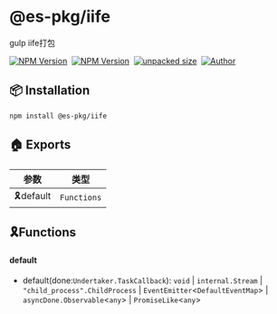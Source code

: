    

@es-pkg/iife
============

gulp iife打包

[![NPM Version](https://img.shields.io/npm/v/@es-pkg/iife?color=33cd56&logo=npm)](https://www.npmjs.com/package/@es-pkg/iife)  [![NPM Version](https://img.shields.io/npm/dm/@es-pkg/iife.svg?style=flat-square)](https://www.npmjs.com/package/@es-pkg/iife)  [![unpacked size](https://img.shields.io/npm/unpacked-size/@es-pkg/iife?color=green)](https://www.npmjs.com/package/@es-pkg/iife)  [![Author](https://img.shields.io/badge/docs_by-pan-blue)](https://github.com/robertpanvip/@es-pkg/execute.git)

📦 **Installation**
-------------------

    npm install @es-pkg/iife

🏠 Exports
----------

### 

|参数|类型|
|---|---|
|🎗️default|`Functions`|

**🎗️Functions**
----------------

  
  

#### default

*   default(done:`Undertaker.TaskCallback`): `void` | `internal.Stream` | `"child_process".ChildProcess` | `EventEmitter`<`DefaultEventMap`\> | `asyncDone.Observable`<`any`\> | `PromiseLike`<`any`\>